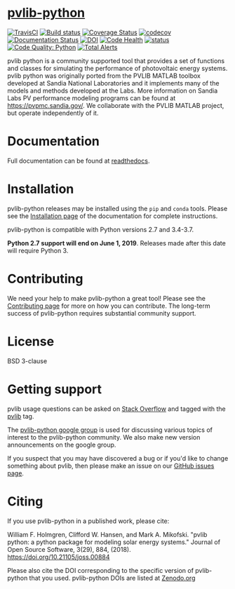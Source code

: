 [pvlib-python](docs/sphinx/source/_images/pvlib_logo_horiz.png)
============

[![TravisCI](https://travis-ci.org/pvlib/pvlib-python.svg?branch=master)](https://travis-ci.org/pvlib/pvlib-python)
[![Build status](https://ci.appveyor.com/api/projects/status/gr2eyhc84tvtkopk?svg=true)](https://ci.appveyor.com/project/wholmgren/pvlib-python-fv2to)
[![Coverage Status](https://img.shields.io/coveralls/pvlib/pvlib-python.svg)](https://coveralls.io/r/pvlib/pvlib-python)
[![codecov](https://codecov.io/gh/pvlib/pvlib-python/branch/master/graph/badge.svg)](https://codecov.io/gh/pvlib/pvlib-python)
[![Documentation Status](https://readthedocs.org/projects/pvlib-python/badge/?version=latest)](http://pvlib-python.readthedocs.org/en/latest/)
[![DOI](https://zenodo.org/badge/DOI/10.5281/zenodo.2554311.svg)](https://doi.org/10.5281/zenodo.2554311)
[![Code Health](https://landscape.io/github/pvlib/pvlib-python/master/landscape.svg?style=flat)](https://landscape.io/github/pvlib/pvlib-python/master)
[![status](http://joss.theoj.org/papers/41187535cad22dd4b076c89b72f874b1/status.svg)](http://joss.theoj.org/papers/41187535cad22dd4b076c89b72f874b1)
[![Code Quality: Python](https://img.shields.io/lgtm/grade/python/g/pvlib/pvlib-python.svg?logo=lgtm&logoWidth=18)](https://lgtm.com/projects/g/pvlib/pvlib-python/context:python)
[![Total Alerts](https://img.shields.io/lgtm/alerts/g/pvlib/pvlib-python.svg?logo=lgtm&logoWidth=18)](https://lgtm.com/projects/g/pvlib/pvlib-python/alerts)


pvlib python is a community supported tool that provides a set of
functions and classes for simulating the performance of photovoltaic
energy systems. pvlib python was originally ported from the PVLIB MATLAB
toolbox developed at Sandia National Laboratories and it implements many
of the models and methods developed at the Labs. More information on
Sandia Labs PV performance modeling programs can be found at
https://pvpmc.sandia.gov/. We collaborate with the PVLIB MATLAB project,
but operate independently of it.


Documentation
=============

Full documentation can be found at [readthedocs](http://pvlib-python.readthedocs.io/en/latest/).


Installation
============

pvlib-python releases may be installed using the ``pip`` and ``conda`` tools.
Please see the [Installation page](http://pvlib-python.readthedocs.io/en/latest/installation.html) of the documentation for complete instructions.

pvlib-python is compatible with Python versions 2.7 and 3.4-3.7.

**Python 2.7 support will end on June 1, 2019**. Releases made after this
date will require Python 3.


Contributing
============

We need your help to make pvlib-python a great tool!
Please see the [Contributing page](http://pvlib-python.readthedocs.io/en/latest/contributing.html) for more on how you can contribute.
The long-term success of pvlib-python requires substantial community support.


License
=======

BSD 3-clause


Getting support
===============

pvlib usage questions can be asked on
[Stack Overflow](http://stackoverflow.com) and tagged with
the [pvlib](http://stackoverflow.com/questions/tagged/pvlib) tag.

The [pvlib-python google group](https://groups.google.com/forum/#!forum/pvlib-python)
is used for discussing various topics of interest to the pvlib-python
community. We also make new version announcements on the google group.

If you suspect that you may have discovered a bug or if you'd like to
change something about pvlib, then please make an issue on our
[GitHub issues page](https://github.com/pvlib/pvlib-python/issues).


Citing
======

If you use pvlib-python in a published work, please cite:

  William F. Holmgren, Clifford W. Hansen, and Mark A. Mikofski.
  "pvlib python: a python package for modeling solar energy systems."
  Journal of Open Source Software, 3(29), 884, (2018).
  https://doi.org/10.21105/joss.00884

Please also cite the DOI corresponding to the specific version of
pvlib-python that you used. pvlib-python DOIs are listed at
[Zenodo.org](https://zenodo.org/search?page=1&size=20&q=conceptrecid:593284&all_versions&sort=-version)